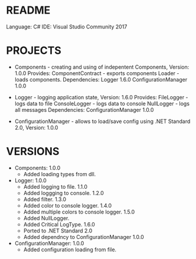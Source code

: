 # README #
Language: C#
IDE: Visual Studio Community 2017

# PROJECTS #

* Components - creating and using of indepentent Components, Version: 1.0.0
	Provides:
	ComponentContract - exports components
	Loader - loads components.
	Dependencies:
		Logger 1.6.0
		ConfigurationManager 1.0.0

* Logger - logging application state, Version: 1.6.0
	Provides: 
		FileLogger - logs data to file
		ConsoleLogger - logs data to console
		NullLogger - logs all messages
	Dependencies:
		ConfigurationManager 1.0.0
	
* ConfigurationManager - allows to load/save config using .NET Standard 2.0, Version: 1.0.0

# VERSIONS #
* Components:
1.0.0
	- Added loading types from dll.
* Logger:
1.0.0 
	- Added logging to file.
1.1.0
	- Added loggging to console.
1.2.0
	- Added filter.
1.3.0
	- Added color to console logger.
1.4.0
	- Added multiple colors to console logger.
1.5.0
	- Added NullLogger.
	- Added Critical LogType.
1.6.0
	- Ported to .NET Standard 2.0
	- Added dependncy to ConfigurationManager 1.0.0
* ConfigurationManager:
1.0.0
	- Added configuration loading from file.